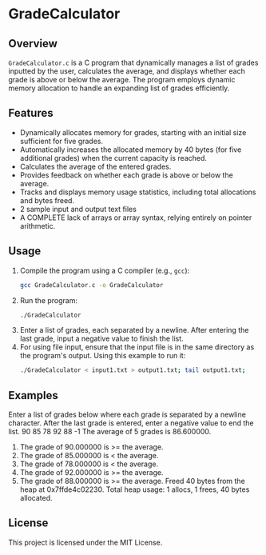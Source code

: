 # GradeCalculator

## Overview

`GradeCalculator.c` is a C program that dynamically manages a list of grades inputted by the user, calculates the average, and displays whether each grade is above or below the average. The program employs dynamic memory allocation to handle an expanding list of grades efficiently.

## Features

- Dynamically allocates memory for grades, starting with an initial size sufficient for five grades.
- Automatically increases the allocated memory by 40 bytes (for five additional grades) when the current capacity is reached.
- Calculates the average of the entered grades.
- Provides feedback on whether each grade is above or below the average.
- Tracks and displays memory usage statistics, including total allocations and bytes freed.
- 2 sample input and output text files
- A COMPLETE lack of arrays or array syntax, relying entirely on pointer arithmetic.

## Usage

1. Compile the program using a C compiler (e.g., `gcc`):
   ```bash
   gcc GradeCalculator.c -o GradeCalculator
2. Run the program:
   ```bash
   ./GradeCalculator
3. Enter a list of grades, each separated by a newline. After entering the last grade, input a negative value to finish the list.
4. For using file input, ensure that the input file is in the same directory as the program's output. Using this example to run it:
   ```bash
   ./GradeCalculator < input1.txt > output1.txt; tail output1.txt;

## Examples
  Enter a list of grades below where each grade is separated by a newline character. After the last grade is entered, enter a negative value to end the list. 90 85 78 92 88 -1 The average of 5 grades is 86.600000.

  1. The grade of 90.000000 is >= the average.
  2. The grade of 85.000000 is < the average.
  3. The grade of 78.000000 is < the average.
  4. The grade of 92.000000 is >= the average.
  5. The grade of 88.000000 is >= the average. Freed 40 bytes from the heap at 0x7ffde4c02230. Total heap usage: 1 allocs, 1 frees, 40 bytes allocated.

## License

This project is licensed under the MIT License.
